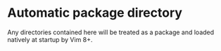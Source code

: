 # Automatic package directory

Any directories contained here will be treated as a package and loaded natively at startup by Vim 8+.